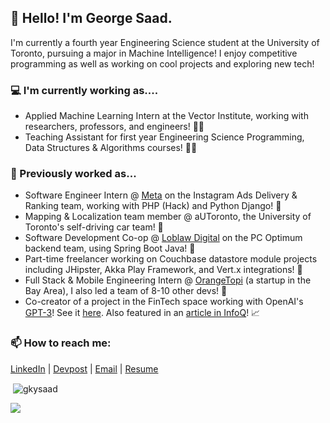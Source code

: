 ## 👋 Hello! I'm George Saad.

I'm currently a fourth year Engineering Science student at the University of Toronto, pursuing a major in Machine Intelligence! I enjoy competitive programming as well as working on cool projects and exploring new tech!

### 💻 I'm currently working as....
- Applied Machine Learning Intern at the Vector Institute, working with researchers, professors, and engineers! 🧑‍🔬
- Teaching Assistant for first year Engineering Science Programming, Data Structures & Algorithms courses! 🧑‍🏫

### 🌱 Previously worked as...
- Software Engineer Intern @ [Meta](https://about.facebook.com/?utm_source=meta.com&utm_medium=redirect "Meta") on the Instagram Ads Delivery & Ranking team, working with PHP (Hack) and Python Django! 📱
- Mapping & Localization team member @ aUToronto, the University of Toronto's self-driving car team! 🚗
- Software Development Co-op @ [Loblaw Digital](https://www.loblawdigital.co/ "Loblaw Digital") on the PC Optimum backend team, using Spring Boot Java! 🛒
- Part-time freelancer working on Couchbase datastore module projects including JHipster, Akka Play Framework, and Vert.x integrations! 📙
- Full Stack & Mobile Engineering Intern @ [OrangeTopi](https://orangetopi.com "OrangeTopi") (a startup in the Bay Area), I also led a team of 8-10 other devs! 📱
- Co-creator of a project in the FinTech space working with OpenAI's [GPT-3](https://beta.openai.com/ "GPT-3")! See it [here](https://twitter.com/gkysaad/status/1285717081074409476). Also featured in an [article in InfoQ](https://www.infoq.com/articles/gpt3-enabled-applications/ "article in InfoQ")! 📈

### 📫 How to reach me: 
[LinkedIn](https://www.linkedin.com/in/gkysaad/ "LinkedIn") | [Devpost](https://devpost.com/gkysaad "Devpost") | [Email](mailto:g.saad@mail.utoronto.ca "Email") | [Resume](https://georgesaad.tech/George's%20Resume%20(Academic).pdf "Resume")

<p>&nbsp;<img align="center" src="https://github-readme-stats.vercel.app/api?username=gkysaad&show_icons=true&locale=en" alt="gkysaad" /></p>

![](https://komarev.com/ghpvc/?username=gkysaad)
